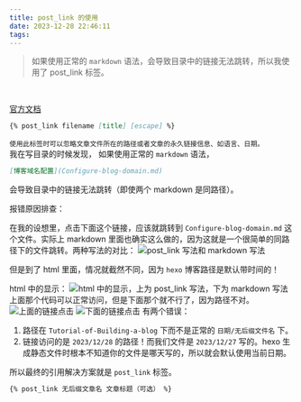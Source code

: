 ```yaml
---
title: post_link 的使用
date: 2023-12-28 22:46:11
tags:
---
```

> 如果使用正常的 `markdown` 语法，会导致目录中的链接无法跳转，所以我使用了 post_link 标签。

<br>

[官方文档](https://hexo.io/zh-cn/docs/tag-plugins#%E5%BC%95%E7%94%A8%E6%96%87%E7%AB%A0)

```markdown
{% post_link filename [title] [escape] %}
```
`使用此标签时可以忽略文章文件所在的路径或者文章的永久链接信息、如语言、日期。`
<br>
我在写目录的时候发现，
如果使用正常的 `markdown` 语法，
```markdown
[博客域名配置](Configure-blog-domain.md)
```
会导致目录中的链接无法跳转（即使两个 markdown 是同路径）。
<br>

报错原因排查：

在我的设想里，点击下面这个链接，应该就跳转到 `Configure-blog-domain.md` 这个文件。实际上 markdown 里面也确实这么做的，因为这就是一个很简单的同路径下的文件跳转。两种写法的对比：
![post_link 写法和 markdown 写法](example.webp)

但是到了 html 里面，情况就截然不同，因为 `hexo` 博客路径是默认带时间的！

html 中的显示：
![html 中的显示，上为 post_link 写法，下为 markdown 写法](example2.webp)
上面那个代码可以正常访问，但是下面那个就不行了，因为路径不对。
![上面的链接点击](up.webp)
![下面的链接点击](down.webp)
有两个错误：
1. 路径在 `Tutorial-of-Building-a-blog` 下而不是正常的 `日期/无后缀文件名` 下。
2. 链接访问的是 `2023/12/28` 的路径！而我们文件是 `2023/12/27` 写的。hexo 生成静态文件时根本不知道你的文件是哪天写的，所以就会默认使用当前日期。

所以最终的引用解决方案就是 `post_link` 标签。

```markdown
{% post_link 无后缀文章名 文章标题（可选） %}
```
